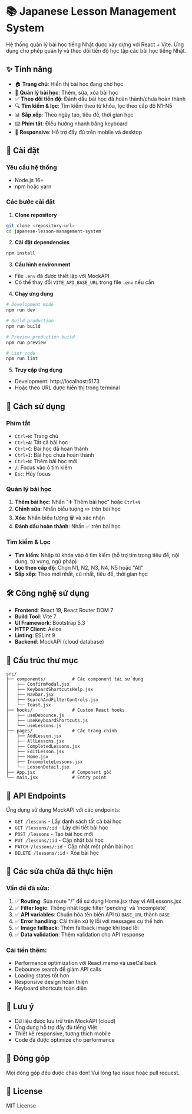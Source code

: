 # 📚 Japanese Lesson Management System

Hệ thống quản lý bài học tiếng Nhật được xây dựng với React + Vite. Ứng dụng cho phép quản lý và theo dõi tiến độ học tập các bài học tiếng Nhật.

## ✨ Tính năng

- 🏠 **Trang chủ**: Hiển thị bài học đang chờ học
- 📖 **Quản lý bài học**: Thêm, sửa, xóa bài học
- ✅ **Theo dõi tiến độ**: Đánh dấu bài học đã hoàn thành/chưa hoàn thành
- 🔍 **Tìm kiếm & lọc**: Tìm kiếm theo từ khóa, lọc theo cấp độ N1-N5
- 📊 **Sắp xếp**: Theo ngày tạo, tiêu đề, thời gian học
- ⌨️ **Phím tắt**: Điều hướng nhanh bằng keyboard
- 📱 **Responsive**: Hỗ trợ đầy đủ trên mobile và desktop

## 🚀 Cài đặt

### Yêu cầu hệ thống
- Node.js 16+ 
- npm hoặc yarn

### Các bước cài đặt

1. **Clone repository**
```bash
git clone <repository-url>
cd japanese-lesson-management-system
```

2. **Cài đặt dependencies**
```bash
npm install
```

3. **Cấu hình environment**
- File `.env` đã được thiết lập với MockAPI
- Có thể thay đổi `VITE_API_BASE_URL` trong file `.env` nếu cần

4. **Chạy ứng dụng**
```bash
# Development mode
npm run dev

# Build production
npm run build

# Preview production build  
npm run preview

# Lint code
npm run lint
```

5. **Truy cập ứng dụng**
- Development: http://localhost:5173
- Hoặc theo URL được hiển thị trong terminal

## 🎯 Cách sử dụng

### Phím tắt
- `Ctrl+H`: Trang chủ
- `Ctrl+A`: Tất cả bài học  
- `Ctrl+C`: Bài học đã hoàn thành
- `Ctrl+I`: Bài học chưa hoàn thành
- `Ctrl+N`: Thêm bài học mới
- `/`: Focus vào ô tìm kiếm
- `Esc`: Hủy focus

### Quản lý bài học
1. **Thêm bài học**: Nhấn "➕ Thêm bài học" hoặc `Ctrl+N`
2. **Chỉnh sửa**: Nhấn biểu tượng ✏️ trên bài học
3. **Xóa**: Nhấn biểu tượng 🗑️ và xác nhận
4. **Đánh dấu hoàn thành**: Nhấn ✅ trên bài học

### Tìm kiếm & Lọc
- **Tìm kiếm**: Nhập từ khóa vào ô tìm kiếm (hỗ trợ tìm trong tiêu đề, nội dung, từ vựng, ngữ pháp)
- **Lọc theo cấp độ**: Chọn N1, N2, N3, N4, N5 hoặc "All"
- **Sắp xếp**: Theo mới nhất, cũ nhất, tiêu đề, thời gian học

## 🛠️ Công nghệ sử dụng

- **Frontend**: React 19, React Router DOM 7
- **Build Tool**: Vite 7  
- **UI Framework**: Bootstrap 5.3
- **HTTP Client**: Axios
- **Linting**: ESLint 9
- **Backend**: MockAPI (cloud database)

## 📁 Cấu trúc thư mục

```
src/
├── components/          # Các component tái sử dụng
│   ├── ConfirmModal.jsx
│   ├── KeyboardShortcutsHelp.jsx
│   ├── Navbar.jsx
│   ├── SearchAndFilterControls.jsx
│   └── Toast.jsx
├── hooks/               # Custom React hooks
│   ├── useDebounce.js
│   ├── useKeyboardShortcuts.js
│   └── useLessons.js
├── pages/               # Các trang chính
│   ├── AddLesson.jsx
│   ├── AllLessons.jsx
│   ├── CompletedLessons.jsx
│   ├── EditLesson.jsx
│   ├── Home.jsx
│   ├── IncompleteLessons.jsx
│   └── LessonDetail.jsx
├── App.jsx              # Component gốc
└── main.jsx             # Entry point
```

## 🔧 API Endpoints

Ứng dụng sử dụng MockAPI với các endpoints:

- `GET /lessons` - Lấy danh sách tất cả bài học
- `GET /lessons/:id` - Lấy chi tiết bài học
- `POST /lessons` - Tạo bài học mới
- `PUT /lessons/:id` - Cập nhật bài học
- `PATCH /lessons/:id` - Cập nhật một phần bài học  
- `DELETE /lessons/:id` - Xóa bài học

## 🐛 Các sửa chữa đã thực hiện

### Vấn đề đã sửa:
1. ✅ **Routing**: Sửa route "/" để sử dụng Home.jsx thay vì AllLessons.jsx
2. ✅ **Filter logic**: Thống nhất logic filter 'pending' và 'incomplete' 
3. ✅ **API variables**: Chuẩn hóa tên biến API từ `BASE_URL` thành `BASE`
4. ✅ **Error handling**: Cải thiện xử lý lỗi với messages cụ thể hơn
5. ✅ **Image fallback**: Thêm fallback image khi load lỗi
6. ✅ **Data validation**: Thêm validation cho API response

### Cải tiến thêm:
- Performance optimization với React.memo và useCallback
- Debounce search để giảm API calls
- Loading states tốt hơn
- Responsive design hoàn thiện
- Keyboard shortcuts toàn diện

## 📝 Lưu ý

- Dữ liệu được lưu trữ trên MockAPI (cloud)
- Ứng dụng hỗ trợ đầy đủ tiếng Việt
- Thiết kế responsive, tương thích mobile
- Code đã được optimize cho performance

## 🤝 Đóng góp

Mọi đóng góp đều được chào đón! Vui lòng tạo issue hoặc pull request.

## 📄 License

MIT License